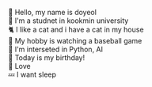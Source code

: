 👀 Hello, my name is doyeol  
🐤 I'm a studnet in kookmin university  
🐈 I like a cat and i have a cat in my house  
💙 My hobby is watching a baseball game  
🎵 I'm interseted in Python, AI  
🍰 Today is my birthday!  
💖 Love  
💤 I want sleep